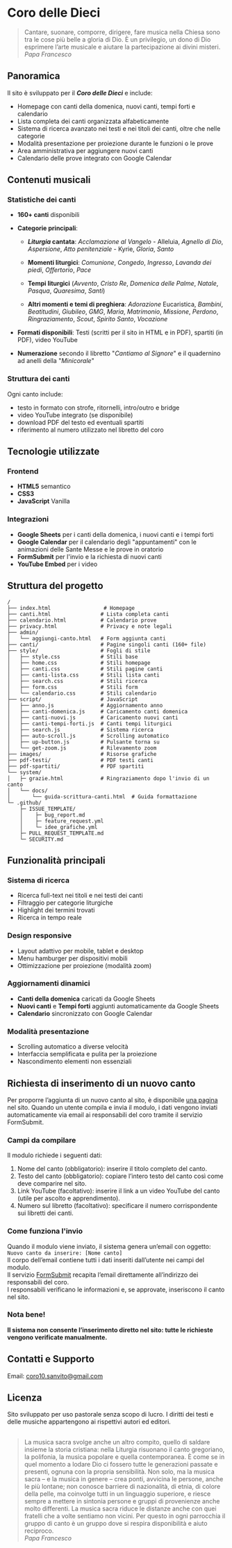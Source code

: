 # Coro delle Dieci
>Cantare, suonare, comporre, dirigere, fare musica nella Chiesa sono tra le cose più belle a gloria di Dio. È un privilegio, un dono di Dio esprimere l’arte musicale e aiutare la partecipazione ai divini misteri.  
*Papa Francesco*

## Panoramica
Il sito è sviluppato per il ***Coro delle Dieci*** e include:
- Homepage con canti della domenica, nuovi canti, tempi forti e calendario
- Lista completa dei canti organizzata alfabeticamente
- Sistema di ricerca avanzato nei testi e nei titoli dei canti, oltre che nelle categorie
- Modalità presentazione per proiezione durante le funzioni o le prove
- Area amministrativa per aggiungere nuovi canti
- Calendario delle prove integrato con Google Calendar

## Contenuti musicali
### Statistiche dei canti
- **160+ canti** disponibili

- **Categorie principali**:
    - ***Liturgia* cantata**: *Acclamazione al Vangelo* - Alleluia, *Agnello di Dio*, *Aspersione*, *Atto penitenziale* - Kyrie, *Gloria*, *Santo*

    - **Momenti liturgici**: *Comunione*, *Congedo*, *Ingresso*, *Lavanda dei piedi*, *Offertorio*, *Pace*
    
    - **Tempi liturgici** (*Avvento*, *Cristo Re*, *Domenica delle Palme*, *Natale*, *Pasqua*, *Quaresima*, *Santi*)
    
    - **Altri momenti e temi di preghiera**: *Adorazione* Eucaristica, *Bambini*, *Beatitudini*, *Giubileo*, *GMG*, *Maria*, *Matrimonio*, *Missione*, *Perdono*, *Ringraziamento*, *Scout*, *Spirito Santo*, *Vocazione*

- **Formati disponibili**: Testi (scritti per il sito in HTML e in PDF), spartiti (in PDF), video YouTube

- **Numerazione** secondo il libretto "*Cantiamo al Signore*" e il quadernino ad anelli della "*Minicorale*"


### Struttura dei canti
Ogni canto include:
- testo in formato con strofe, ritornelli, intro/outro e bridge
- video YouTube integrato (se disponibile)
- download PDF del testo ed eventuali spartiti
- riferimento al numero utilizzato nel libretto del coro

## Tecnologie utilizzate
### Frontend
- **HTML5** semantico
- **CSS3**
- **JavaScript** Vanilla

### Integrazioni
- **Google Sheets** per i canti della domenica, i nuovi canti e i tempi forti
- **Google Calendar** per il calendario degli "appuntamenti" con le animazioni delle Sante Messe e le prove in oratorio
- **FormSubmit** per l'invio e la richiesta di nuovi canti
- **YouTube Embed** per i video

## Struttura del progetto
```text
/
├── index.html                 # Homepage
├── canti.html                # Lista completa canti
├── calendario.html           # Calendario prove
├── privacy.html              # Privacy e note legali
├── admin/
│   └── aggiungi-canto.html   # Form aggiunta canti
├── canti/                    # Pagine singoli canti (160+ file)
├── style/                    # Fogli di stile
│   ├── style.css             # Stili base
│   ├── home.css              # Stili homepage
│   ├── canti.css             # Stili pagine canti
│   ├── canti-lista.css       # Stili lista canti
│   ├── search.css            # Stili ricerca
│   ├── form.css              # Stili form
│   └── calendario.css        # Stili calendario
├── script/                   # JavaScript
│   ├── anno.js               # Aggiornamento anno
│   ├── canti-domenica.js     # Caricamento canti domenica
│   ├── canti-nuovi.js        # Caricamento nuovi canti
│   ├── canti-tempi-forti.js  # Canti tempi liturgici
│   ├── search.js             # Sistema ricerca
│   ├── auto-scroll.js        # Scrolling automatico
│   ├── up-button.js          # Pulsante torna su
│   └── get-zoom.js           # Rilevamento zoom
├── images/                   # Risorse grafiche
├── pdf-testi/                # PDF testi canti
├── pdf-spartiti/             # PDF spartiti
└── system/
│   ├─ grazie.html            # Ringraziamento dopo l'invio di un canto
│   └── docs/
│       └── guida-scrittura-canti.html  # Guida formattazione
└─ .github/
    ├─ ISSUE_TEMPLATE/
    │    ├─ bug_report.md
    │    ├─ feature_request.yml
    │    └─ idee_grafiche.yml
    ├─ PULL_REQUEST_TEMPLATE.md
    └─ SECURITY.md
```

## Funzionalità principali
### Sistema di ricerca
- Ricerca full-text nei titoli e nei testi dei canti
- Filtraggio per categorie liturgiche
- Highlight dei termini trovati
- Ricerca in tempo reale

### Design responsive
- Layout adattivo per mobile, tablet e desktop
- Menu hamburger per dispositivi mobili
- Ottimizzazione per proiezione (modalità zoom)

### Aggiornamenti dinamici
- **Canti della domenica** caricati da Google Sheets
- **Nuovi canti** e **Tempi forti** aggiunti automaticamente da Google Sheets
- **Calendario** sincronizzato con Google Calendar

### Modalità presentazione
- Scrolling automatico a diverse velocità
- Interfaccia semplificata e pulita per la proiezione
- Nascondimento elementi non essenziali

## Richiesta di inserimento di un nuovo canto
Per proporre l’aggiunta di un nuovo canto al sito, è disponibile [una pagina](coro-delle-dieci.github.io/admin/aggiungi-canto) nel sito.
Quando un utente compila e invia il modulo, i dati vengono inviati automaticamente via email ai responsabili del coro tramite il servizio FormSubmit.

### Campi da compilare
Il modulo richiede i seguenti dati:  
1. Nome del canto (obbligatorio): inserire il titolo completo del canto.
2. Testo del canto (obbligatorio): copiare l’intero testo del canto così come deve comparire nel sito.
3. Link YouTube (facoltativo): inserire il link a un video YouTube del canto (utile per ascolto e apprendimento).
4. Numero sul libretto (facoltativo): specificare il numero corrispondente sui libretti dei canti.

### Come funziona l'invio
Quando il modulo viene inviato, il sistema genera un’email con oggetto:  
`Nuovo canto da inserire: [Nome canto]`  
Il corpo dell’email contiene tutti i dati inseriti dall’utente nei campi del modulo.  
Il servizio [FormSubmit](formsubmit.co/) recapita l’email direttamente all’indirizzo dei responsabili del coro.  
I responsabili verificano le informazioni e, se approvate, inseriscono il canto nel sito.

### Nota bene!
**Il sistema non consente l’inserimento diretto nel sito: tutte le richieste vengono verificate manualmente.**

## Contatti e Supporto
Email: coro10.sanvito@gmail.com  

## Licenza
Sito sviluppato per uso pastorale senza scopo di lucro. I diritti dei testi e delle musiche appartengono ai rispettivi autori ed editori.


##
>La musica sacra svolge anche un altro compito, quello di saldare insieme la storia cristiana: nella Liturgia risuonano il canto gregoriano, la polifonia, la musica popolare e quella contemporanea. È come se in quel momento a lodare Dio ci fossero tutte le generazioni passate e presenti, ognuna con la propria sensibilità. Non solo, ma la musica sacra – e la musica in genere – crea ponti, avvicina le persone, anche le più lontane; non conosce barriere di nazionalità, di etnia, di colore della pelle, ma coinvolge tutti in un linguaggio superiore, e riesce sempre a mettere in sintonia persone e gruppi di provenienze anche molto differenti. La musica sacra riduce le distanze anche con quei fratelli che a volte sentiamo non vicini. Per questo in ogni parrocchia il gruppo di canto è un gruppo dove si respira disponibilità e aiuto reciproco.  
*Papa Francesco*